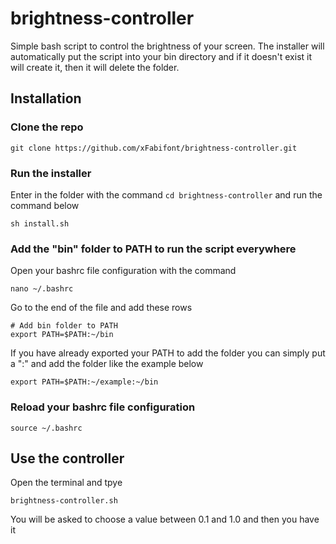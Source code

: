 # brightness-controller

Simple bash script to control the brightness of your screen.
The installer will automatically put the script into your bin directory and if it doesn't exist it will create it, then it will delete the folder.

## Installation

### Clone the repo

```
git clone https://github.com/xFabifont/brightness-controller.git
```

### Run the installer

Enter in the folder with the command ```cd brightness-controller``` and run the command below
```
sh install.sh
```

### Add the "bin" folder to PATH to run the script everywhere

Open your bashrc file configuration with the command

```
nano ~/.bashrc
```

Go to the end of the file and add these rows

```
# Add bin folder to PATH
export PATH=$PATH:~/bin
```

If you have already exported your PATH to add the folder you can simply put a ":" and add the folder like the example below

```
export PATH=$PATH:~/example:~/bin
```
### Reload your bashrc file configuration

```
source ~/.bashrc
```

## Use the controller

Open the terminal and tpye 

```
brightness-controller.sh
```

You will be asked to choose a value between 0.1 and 1.0 and then you have it 
